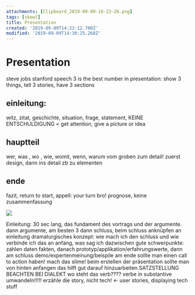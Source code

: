 ```yaml
---
attachments: [Clipboard_2019-09-09-16-23-26.png]
tags: [skewl]
title: Presentation
created: '2019-09-09T14:22:12.700Z'
modified: '2019-09-09T14:30:25.268Z'
---
```


# Presentation

steve jobs stanford speech
3 is the best number in presentation: show 3 things, tell 3 stories, have 3 sections

## einleitung:
witz, zitat, geschichte, situation, frage, statement, KEINE ENTSCHULDIGUNG < get attention, give a picture or idea
## hauptteil
wer, was , wo , wie, womit, wenn, warum
vom groben zum detail! 
zuerst design, dann ins detail zb zu elementen
## ende
fazit, return to start, appell: your turn bro! prognose, keine zusammenfassung

![](@attachment/Clipboard_2019-09-09-16-23-26.png)


Einleitung: 30 sec lang, das fundament des vortrags und der argumente.
dann argumente, am besten 3
dann schluss, beim schluss anknüpfen an einleitung
dramaturgisches konzept: wie mach ich den schluss und wie verbinde ich das an anfang, was sag ich dazwischen
gute schwerpunkte: zahlen daten fakten, danach prototyp/applikation/erfahrungswerte, dann am schluss demo/expertenmeinung/beispile
am ende sollte man einen call to action haben! mach das slime!
beim erstellen der präsentation sollte man von hinten anfangen das hilft gut darauf hinzuarbeiten
SATZSTELLUNG BEACHTEN BEI DIALEKT
wo steht das verb???? verbe in substantive umwandeln!!!!! 
erzähle die story, nicht tech! <- user stories, displaying tech stuff 
